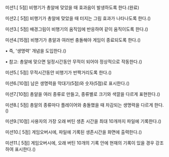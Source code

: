 미션1.[ 5점] 비행기가 총알에 맞았을 때 효과음이 발생하도록 한다.(완료)

미션2.[ 5점] 비행기가 총알에 맞았을 때 터지는 그림 효과가 나타나도록 한다.()

미션3.[ 5점] 배경그림이 비행기의 움직임에 반응하여 같이 움직이도록 한다.()

미션4.[15점] 비행기가 총알과 여러번 충돌해야 게임이 종료되도록 한다.()

• 즉, '생명력' 개념을 도입한다.()

• 참고: 총알에 맞으면 일정시간동안 무적이 되어야 정상적으로 작동한다.()

미션5.[ 5점] 무적시간동안 비행기가 반짝거리도록 한다.()

미션6.[10점] 남은 생명력을 막대기(5점)와 숫자(5점)로 표시한다.()

미션7.[10점] 총알을 여러 종류로 만들고, 종류별로 크기와 색깔을 다르게 표현한다.()

미션8.[ 5점] 총알의 종류마다 플레이어와 충돌했을 때 차감되는 생명력을 다르게 한다.()

미션9.[10점] 사용자의 가장 오래 버틴 생존 시간을 최대 10개까지 파일에 기록한다.()

미션10.[ 5점] 게임오버시에, 파일에 기록된 생존시간을 화면에 출력한다.()

미션11.[ 5점] 게임오버시에, 오래 버틴 10개의 기록 안에 현재의 기록이 있을 경우 
강조하여 표시한다.()
